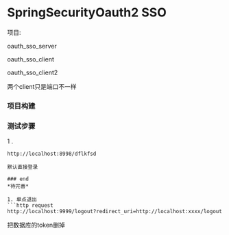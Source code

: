 # SpringSecurityOauth2 SSO

项目:

oauth_sso_server

oauth_sso_client 

oauth_sso_client2

两个client只是端口不一样

### 项目构建

### 测试步骤
1 .
```http request
http://localhost:8998/dflkfsd
```


```
默认直接登录

### end
*待完善*

1. 单点退出
```http request
http://localhost:9999/logout?redirect_uri=http://localhost:xxxx/logout

```
 把数据库的token删掉